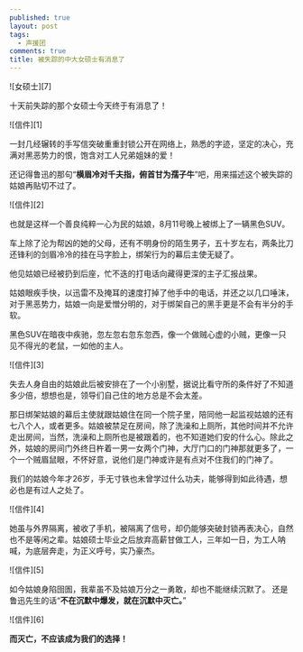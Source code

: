 ```yaml
---
published: true
layout: post
tags:
  - 声援团
comments: true
title: 被失踪的中大女硕士有消息了
---
```


![女硕士][7]

十天前失踪的那个女硕士今天终于有消息了！

![信件][1]

一封几经辗转的手写信突破重重封锁公开在网络上，熟悉的字迹，坚定的决心，充满对黑恶势力的恨，饱含对工人兄弟姐妹的爱！

还记得鲁迅的那句“**横眉冷对千夫指，俯首甘为孺子牛**”吧，用来描述这个被失踪的姑娘再贴切不过了。

![信件][2]

也就是这样一个善良纯粹一心为民的姑娘，8月11号晚上被绑上了一辆黑色SUV。

车上除了沦为帮凶的她的父母，还有不明身份的陌生男子，五十岁左右，两条比刀还锋利的剑眉冷冷的挂在马字脸上，绑架行为的幕后主使无疑了。

他见姑娘已经被扔到后座，忙不迭的打电话向藏得更深的主子汇报战果。

姑娘眼疾手快，以迅雷不及掩耳的速度打掉了他手中的电话，并还之以几口唾沫，对于黑恶势力，姑娘一向是爱憎分明的，对于绑架自己的黑手更是不会有半分的手软。

黑色SUV在暗夜中疾驰，忽左忽右忽东忽西，像一个做贼心虚的小贼，更像一只见不得光的老鼠，一如他的主人。

![信件][3]

失去人身自由的姑娘此后被安排在了一个小别墅，据说比看守所的条件好了不知道多少倍，想想也是，领导们自己住的地方总是不会太差。

那日绑架姑娘的幕后主使就跟姑娘住在同一个院子里，陪同他一起监视姑娘的还有七八个人，或者更多。姑娘被禁足在房间，除了洗澡和上厕所，其他时间并不允许走出房间，当然，洗澡和上厕所也是被跟着的，也不知道她们安的什么心。除此之外，姑娘的房间门外终日杵着一男一女两个门神，大厅门口的门神那就更多了，一个一个贼眉鼠眼，不怀好意，说他们是门神或许是有点对不住我们的门神了。

我们的姑娘今年才26岁，手无寸铁也未曾学过什么功夫，能够得到如此待遇，想必也是有过人之处了。

![信件][4]

她虽与外界隔离，被收了手机，被隔离了信号，却仍能够突破封锁再表决心，自然也不是等闲之辈。姑娘硕士毕业之后放弃高薪甘做工人，三年如一日，为工人呐喊，为底层奔走，为正义呼号，实乃豪杰。

![信件][5]

如今姑娘身陷囹圄，我辈虽不及姑娘万分之一勇敢，却也不能继续沉默了。
还是鲁迅先生的话“**不在沉默中爆发，就在沉默中灭亡。**”

![信件][6]

**而灭亡，不应该成为我们的选择！**
